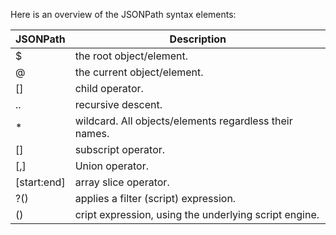 Here is an overview of the JSONPath syntax elements:

| **JSONPath** | **Description**                                        |
|--------------|--------------------------------------------------------|
| $            | the root object/element.                               |
| @            | the current object/element.                            |
| []           | child operator.                                        |
| ..           | recursive descent.                                     |
| *            | wildcard. All objects/elements regardless their names. |
| []           | subscript operator.                                    |
| [,]          | Union operator.                                        |
| [start:end]  | array slice operator.                                  |
| ?()          | applies a filter (script) expression.                  |
| ()           | cript expression, using the underlying script engine.  |
